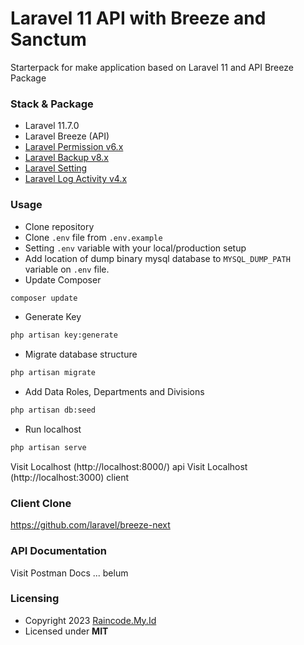 # Laravel 11 API with Breeze and Sanctum

Starterpack for make application based on Laravel 11 and API Breeze Package

### Stack & Package

-   Laravel 11.7.0
-   Laravel Breeze (API)
-   [Laravel Permission v6.x](https://spatie.be/docs/laravel-permission/v6/introduction)
-   [Laravel Backup v8.x](https://spatie.be/docs/laravel-backup/v8/introduction)
-   [Laravel Setting](https://github.com/spatie/laravel-settings)
-   [Laravel Log Activity v4.x](https://spatie.be/docs/laravel-activitylog/v4/introduction)

### Usage

-   Clone repository
-   Clone `.env` file from `.env.example`
-   Setting `.env` variable with your local/production setup
-   Add location of dump binary mysql database to `MYSQL_DUMP_PATH` variable on `.env` file.
-   Update Composer

```bash
composer update
```

-   Generate Key

```bash
php artisan key:generate
```

-   Migrate database structure

```bash
php artisan migrate
```

-   Add Data Roles, Departments and Divisions

```bash
php artisan db:seed
```

-   Run localhost

```bash
php artisan serve
```

<!-- -   Run Queue

```bash
php artisan queue:work
``` -->

Visit Localhost (http://localhost:8000/) api
Visit Localhost (http://localhost:3000) client

### Client Clone

https://github.com/laravel/breeze-next

### API Documentation

Visit Postman Docs ... belum

### Licensing

-   Copyright 2023 [Raincode.My.Id](https://raincode.my.id)
-   Licensed under **MIT**
